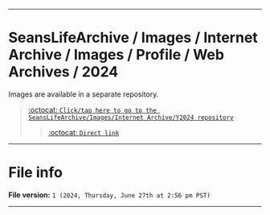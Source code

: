 
***

# SeansLifeArchive / Images / Internet Archive / Images / Profile / Web Archives / 2024

Images are available in a separate repository.

> [:octocat: `Click/tap here to go to the SeansLifeArchive/Images/Internet Archive/Y2024 repository`](https://github.com/seanpm2001/SeansLifeArchive_Images_Internet-Archive_Y2024/)
> > [:octocat: `Direct link`](https://github.com/seanpm2001/SeansLifeArchive_Images_Internet-Archive_Y2024/tree/SeansLifeArchive_Images_Internet-Archive_Y2024_Main-dev/Internet-Archive/Images/Profile/Web-Archives/)

***

# File info

**File version:** `1 (2024, Thursday, June 27th at 2:56 pm PST)`

***
